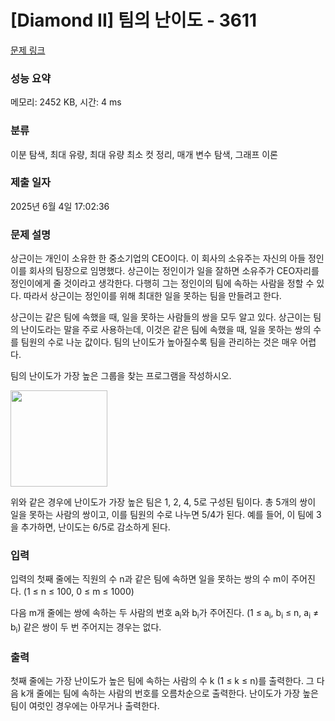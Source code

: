 # [Diamond II] 팀의 난이도 - 3611 

[문제 링크](https://www.acmicpc.net/problem/3611) 

### 성능 요약

메모리: 2452 KB, 시간: 4 ms

### 분류

이분 탐색, 최대 유량, 최대 유량 최소 컷 정리, 매개 변수 탐색, 그래프 이론

### 제출 일자

2025년 6월 4일 17:02:36

### 문제 설명

<p>상근이는 개인이 소유한 한 중소기업의 CEO이다. 이 회사의 소유주는 자신의 아들 정인이를 회사의 팀장으로 임명했다. 상근이는 정인이가 일을 잘하면 소유주가 CEO자리를 정인이에게 줄 것이라고 생각한다. 다행히 그는 정인이의 팀에 속하는 사람을 정할 수 있다. 따라서 상근이는 정인이를 위해 최대한 일을 못하는 팀을 만들려고 한다.</p>

<p>상근이는 같은 팀에 속했을 때, 일을 못하는 사람들의 쌍을 모두 알고 있다. 상근이는 팀의 난이도라는 말을 주로 사용하는데, 이것은 같은 팀에 속했을 때, 일을 못하는 쌍의 수를 팀원의 수로 나눈 값이다. 팀의 난이도가 높아질수록 팀을 관리하는 것은 매우 어렵다.</p>

<p>팀의 난이도가 가장 높은 그룹을 찾는 프로그램을 작성하시오.</p>

<p><img alt="" src="https://www.acmicpc.net/upload/images/hardteam.png" style="height:154px; width:155px"></p>

<p>위와 같은 경우에 난이도가 가장 높은 팀은 1, 2, 4, 5로 구성된 팀이다. 총 5개의 쌍이 일을 못하는 사람의 쌍이고, 이를 팀원의 수로 나누면 5/4가 된다. 예를 들어, 이 팀에 3을 추가하면, 난이도는 6/5로 감소하게 된다.</p>

### 입력 

 <p>입력의 첫째 줄에는 직원의 수 n과 같은 팀에 속하면 일을 못하는 쌍의 수 m이 주어진다. (1 ≤ n ≤ 100, 0 ≤ m ≤ 1000)</p>

<p>다음 m개 줄에는 쌍에 속하는 두 사람의 번호 a<sub>i</sub>와 b<sub>i</sub>가 주어진다. (1 ≤ a<sub>i</sub>, b<sub>i</sub> ≤ n, a<sub>i</sub> ≠ b<sub>i</sub>) 같은 쌍이 두 번 주어지는 경우는 없다.</p>

### 출력 

 <p>첫째 줄에는 가장 난이도가 높은 팀에 속하는 사람의 수 k (1 ≤ k ≤ n)를 출력한다. 그 다음 k개 줄에는 팀에 속하는 사람의 번호를 오름차순으로 출력한다. 난이도가 가장 높은 팀이 여럿인 경우에는 아무거나 출력한다.</p>

